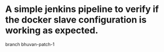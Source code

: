 # A simple jenkins pipeline to verify if the docker slave configuration is working as expected.
branch bhuvan-patch-1
